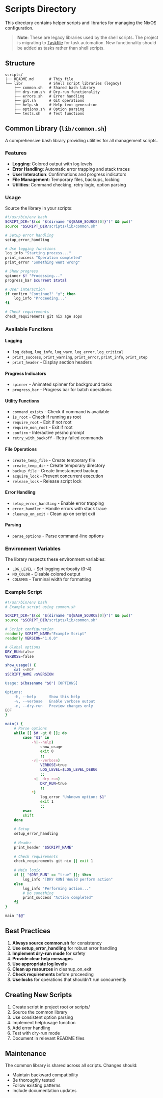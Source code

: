 # Scripts Directory

This directory contains helper scripts and libraries for managing the NixOS configuration.

> **Note**: These are legacy libraries used by the shell scripts. The project is migrating to [Taskfile](../Taskfile.yml) for task automation. New functionality should be added as tasks rather than shell scripts.

## Structure

```
scripts/
├── README.md       # This file
└── lib/            # Shell script libraries (legacy)
    ├── common.sh   # Shared bash library
    ├── dry-run.sh  # Dry-run functionality
    ├── errors.sh   # Error handling
    ├── git.sh      # Git operations
    ├── help.sh     # Help text generation
    ├── options.sh  # Option parsing
    └── tests.sh    # Test functions
```

## Common Library (`lib/common.sh`)

A comprehensive bash library providing utilities for all management scripts.

### Features

- **Logging**: Colored output with log levels
- **Error Handling**: Automatic error trapping and stack traces
- **User Interaction**: Confirmations and progress indicators
- **File Management**: Temporary files, backups, locking
- **Utilities**: Command checking, retry logic, option parsing

### Usage

Source the library in your scripts:

```bash
#!/usr/bin/env bash
SCRIPT_DIR="$(cd "$(dirname "${BASH_SOURCE[0]}")" && pwd)"
source "$SCRIPT_DIR/scripts/lib/common.sh"

# Setup error handling
setup_error_handling

# Use logging functions
log_info "Starting process..."
print_success "Operation completed"
print_error "Something went wrong"

# Show progress
spinner $! "Processing..."
progress_bar $current $total

# User interaction
if confirm "Continue?" "y"; then
    log_info "Proceeding..."
fi

# Check requirements
check_requirements git nix age sops
```

### Available Functions

#### Logging
- `log_debug`, `log_info`, `log_warn`, `log_error`, `log_critical`
- `print_success`, `print_warning`, `print_error`, `print_info`, `print_step`
- `print_header` - Display section headers

#### Progress Indicators
- `spinner` - Animated spinner for background tasks
- `progress_bar` - Progress bar for batch operations

#### Utility Functions
- `command_exists` - Check if command is available
- `is_root` - Check if running as root
- `require_root` - Exit if not root
- `require_non_root` - Exit if root
- `confirm` - Interactive yes/no prompt
- `retry_with_backoff` - Retry failed commands

#### File Operations
- `create_temp_file` - Create temporary file
- `create_temp_dir` - Create temporary directory
- `backup_file` - Create timestamped backup
- `acquire_lock` - Prevent concurrent execution
- `release_lock` - Release script lock

#### Error Handling
- `setup_error_handling` - Enable error trapping
- `error_handler` - Handle errors with stack trace
- `cleanup_on_exit` - Clean up on script exit

#### Parsing
- `parse_options` - Parse command-line options

### Environment Variables

The library respects these environment variables:

- `LOG_LEVEL` - Set logging verbosity (0-4)
- `NO_COLOR` - Disable colored output
- `COLUMNS` - Terminal width for formatting

### Example Script

```bash
#!/usr/bin/env bash
# Example script using common.sh

SCRIPT_DIR="$(cd "$(dirname "${BASH_SOURCE[0]}")" && pwd)"
source "$SCRIPT_DIR/scripts/lib/common.sh"

# Script configuration
readonly SCRIPT_NAME="Example Script"
readonly VERSION="1.0.0"

# Global options
DRY_RUN=false
VERBOSE=false

show_usage() {
    cat <<EOF
$SCRIPT_NAME v$VERSION

Usage: $(basename "$0") [OPTIONS]

Options:
    -h, --help      Show this help
    -v, --verbose   Enable verbose output
    -n, --dry-run   Preview changes only
EOF
}

main() {
    # Parse options
    while [[ $# -gt 0 ]]; do
        case "$1" in
            -h|--help)
                show_usage
                exit 0
                ;;
            -v|--verbose)
                VERBOSE=true
                LOG_LEVEL=$LOG_LEVEL_DEBUG
                ;;
            -n|--dry-run)
                DRY_RUN=true
                ;;
            *)
                log_error "Unknown option: $1"
                exit 1
                ;;
        esac
        shift
    done
    
    # Setup
    setup_error_handling
    
    # Header
    print_header "$SCRIPT_NAME"
    
    # Check requirements
    check_requirements git nix || exit 1
    
    # Main logic
    if [[ "$DRY_RUN" == "true" ]]; then
        log_info "[DRY RUN] Would perform action"
    else
        log_info "Performing action..."
        # Do something
        print_success "Action completed"
    fi
}

main "$@"
```

## Best Practices

1. **Always source common.sh** for consistency
2. **Use setup_error_handling** for robust error handling
3. **Implement dry-run mode** for safety
4. **Provide clear help messages**
5. **Use appropriate log levels**
6. **Clean up resources** in cleanup_on_exit
7. **Check requirements** before proceeding
8. **Use locks** for operations that shouldn't run concurrently

## Creating New Scripts

1. Create script in project root or scripts/
2. Source the common library
3. Use consistent option parsing
4. Implement help/usage function
5. Add error handling
6. Test with dry-run mode
7. Document in relevant README files

## Maintenance

The common library is shared across all scripts. Changes should:
- Maintain backward compatibility
- Be thoroughly tested
- Follow existing patterns
- Include documentation updates